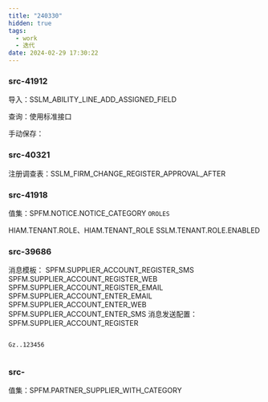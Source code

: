 ```yaml
---
title: "240330"
hidden: true
tags:
  - work
  - 迭代
date: 2024-02-29 17:30:22
---
```

### src-41912

导入：SSLM_ABILITY_LINE_ADD_ASSIGNED_FIELD

查询：使用标准接口

手动保存：



### src-40321


注册调查表：SSLM_FIRM_CHANGE_REGISTER_APPROVAL_AFTER


### src-41918

值集：SPFM.NOTICE.NOTICE_CATEGORY    `OROLES`

  
HIAM.TENANT.ROLE、HIAM.TENANT_ROLE
SSLM.TENANT.ROLE.ENABLED


### src-39686

消息模板：
	SPFM.SUPPLIER_ACCOUNT_REGISTER_SMS
	SPFM.SUPPLIER_ACCOUNT_REGISTER_WEB
	SPFM.SUPPLIER_ACCOUNT_REGISTER_EMAIL
	SPFM.SUPPLIER_ACCOUNT_ENTER_EMAIL
	SPFM.SUPPLIER_ACCOUNT_ENTER_WEB
	SPFM.SUPPLIER_ACCOUNT_ENTER_SMS
消息发送配置：
	SPFM.SUPPLIER_ACCOUNT_REGISTER

```

Gz..123456


```



### src-

值集：SPFM.PARTNER_SUPPLIER_WITH_CATEGORY
